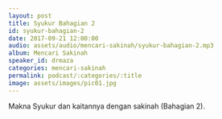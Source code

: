 ```yaml
---
layout: post
title: Syukur Bahagian 2
id: syukur-bahagian-2
date: 2017-09-21 12:00:00
audio: assets/audio/mencari-sakinah/syukur-bahagian-2.mp3
album: Mencari Sakinah
speaker_id: drmaza
categories: mencari-sakinah
permalink: podcast/:categories/:title
image: assets/images/pic01.jpg
---
```


Makna Syukur dan kaitannya dengan sakinah (Bahagian 2). 
